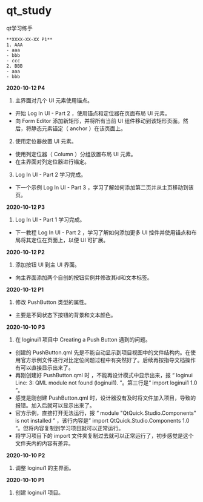 # qt_study
qt学习练手


```
**XXXX-XX-XX P1**
1. AAA
- aaa
- bbb
- ccc
2. BBB
- aaa
- bbb
```

**2020-10-12 P4**
1. 主界面对几个 UI 元素使用锚点。
- 开始 Log In UI - Part 2 ，使用锚点和定位器在页面布局 UI 元素。
- 向 Form Editor 添加新矩形，并将所有当前 UI 组件移动到该矩形页面。然后，将静态元素锚定（ anchor ）在该页面上。
2. 使用定位器放置 UI 元素。
- 使用列定位器（ Column ）分组放置布局 UI 元素。
- 在主界面对列定位器进行锚定。
3. Log In UI - Part 2 学习完成。
- 下一个示例 Log In UI - Part 3 ，学习了解如何添加第二页并从主页移动到该页。

**2020-10-12 P3**
1. Log In UI - Part 1 学习完成。
- 下一教程 Log In UI - Part 2 ，学习了解如何添加更多 UI 控件并使用锚点和布局将其定位在页面上，以便 UI 可扩展。

**2020-10-12 P2**
1. 添加按钮 UI 到主 UI 界面。
- 向主界面添加两个自创的按钮实例并修改其id和文本标签。

**2020-10-12 P1**
1. 修改 PushButton 类型的属性。
- 主要是不同状态下按钮的背景和文本颜色。

**2020-10-10 P3**
1. 在 loginui1 项目中 Creating a Push Button 遇到的问题。
- 创建的 PushButton.qml 先是不能自动显示到项目视图中的文件结构内。在使用官方示例文件进行对比定位问题过程中有突然好了。后续再按指导文档操作有可以直接显示出来了。
- 再刚创建好  PushButton.qml 时 ，不能再设计模式中显示出来，报 “ loginui Line: 3: QML module not found (loginui1). ”。第三行是“ import loginui1 1.0 ”。
- 感觉是刚创建 PushButton.qml 时，设计器没有及时将文件加入项目，导致的报错。加入后就可以显示出来了。
- 官方示例，直接打开无法运行，报 “ module "QtQuick.Studio.Components" is not installed ” ，该行内容是” import QtQuick.Studio.Components 1.0 “。但将内容复制到学习项目就可以正常运行。
- 将学习项目下的 import 文件夹复制过去就可以正常运行了，初步感觉是这个文件夹内的内容有差异。

**2020-10-10 P2**
1. 调整 loginui1 的主界面。

**2020-10-10 P1**
1. 创建 loginui1 项目。
